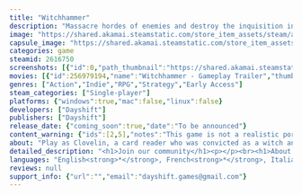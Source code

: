```yaml
---
title: "Witchhammer"
description: "Massacre hordes of enemies and destroy the inquisition in our brutal real-time deckbuilding roguelike. Your future lies in the cards, witch!"
image: "https://shared.akamai.steamstatic.com/store_item_assets/steam/apps/2616750/header.jpg?t=1732742377"
capsule_image: "https://shared.akamai.steamstatic.com/store_item_assets/steam/apps/2616750/capsule_231x87.jpg?t=1732742377"
categories: game
steamid: 2616750
screenshots: [{"id":0,"path_thumbnail":"https://shared.akamai.steamstatic.com/store_item_assets/steam/apps/2616750/ss_43d6dea8148b32e26d3df0b8e3c197d8fa7aec23.600x338.jpg?t=1732742377","path_full":"https://shared.akamai.steamstatic.com/store_item_assets/steam/apps/2616750/ss_43d6dea8148b32e26d3df0b8e3c197d8fa7aec23.1920x1080.jpg?t=1732742377"},{"id":1,"path_thumbnail":"https://shared.akamai.steamstatic.com/store_item_assets/steam/apps/2616750/ss_5ce894323f0835c50b016b8e8c65a05f42b8163f.600x338.jpg?t=1732742377","path_full":"https://shared.akamai.steamstatic.com/store_item_assets/steam/apps/2616750/ss_5ce894323f0835c50b016b8e8c65a05f42b8163f.1920x1080.jpg?t=1732742377"},{"id":2,"path_thumbnail":"https://shared.akamai.steamstatic.com/store_item_assets/steam/apps/2616750/ss_ccd80912aba8cd52300740d8c0497aaa7f793be0.600x338.jpg?t=1732742377","path_full":"https://shared.akamai.steamstatic.com/store_item_assets/steam/apps/2616750/ss_ccd80912aba8cd52300740d8c0497aaa7f793be0.1920x1080.jpg?t=1732742377"},{"id":3,"path_thumbnail":"https://shared.akamai.steamstatic.com/store_item_assets/steam/apps/2616750/ss_237894daf4fcb816c55bac3bce97ecdddba8304a.600x338.jpg?t=1732742377","path_full":"https://shared.akamai.steamstatic.com/store_item_assets/steam/apps/2616750/ss_237894daf4fcb816c55bac3bce97ecdddba8304a.1920x1080.jpg?t=1732742377"},{"id":4,"path_thumbnail":"https://shared.akamai.steamstatic.com/store_item_assets/steam/apps/2616750/ss_c8c2ec4b531059a9203de66226c032a6c16b4f91.600x338.jpg?t=1732742377","path_full":"https://shared.akamai.steamstatic.com/store_item_assets/steam/apps/2616750/ss_c8c2ec4b531059a9203de66226c032a6c16b4f91.1920x1080.jpg?t=1732742377"}]
movies: [{"id":256979194,"name":"Witchhammer - Gameplay Trailer","thumbnail":"https://shared.akamai.steamstatic.com/store_item_assets/steam/apps/256979194/e7b812d443869854969d234644e520badcca32bd/movie_600x337.jpg?t=1732742370","webm":{"480":"http://video.akamai.steamstatic.com/store_trailers/256979194/movie480_vp9.webm?t=1732742370","max":"http://video.akamai.steamstatic.com/store_trailers/256979194/movie_max_vp9.webm?t=1732742370"},"mp4":{"480":"http://video.akamai.steamstatic.com/store_trailers/256979194/movie480.mp4?t=1732742370","max":"http://video.akamai.steamstatic.com/store_trailers/256979194/movie_max.mp4?t=1732742370"},"highlight":true}]
genres: ["Action","Indie","RPG","Strategy","Early Access"]
steam_categories: ["Single-player"]
platforms: {"windows":true,"mac":false,"linux":false}
developers: ["Dayshift"]
publishers: ["Dayshift"]
release_date: {"coming_soon":true,"date":"To be announced"}
content_warning: {"ids":[2,5],"notes":"This game is not a realistic portrait of the violence done during the inquisition but contains comical amounts of blood."}
about: "Play as Clovelin, a card reader who was convicted as a witch and made a deal with the devil to avenge her own death. With the powers of her magical tarot deck, you will battle the Inquisition and try to destroy their most powerful weapon: the Witchhammer.<br><br><br>To master our real time deckbuilding roguelike you will not only learn how to avoid your enemies attacks but also how to play your cards most efficiently.<br><br><img class=\"bb_img\" src=\"https://shared.akamai.steamstatic.com/store_item_assets/steam/apps/2616750/extras/Witchhammer_gif1.1.gif?t=1732742377\" /><br><br>After every wave of enemies you will improve your deck, making it more powerful and adapting it to your own playstyle.<br><br><img class=\"bb_img\" src=\"https://shared.akamai.steamstatic.com/store_item_assets/steam/apps/2616750/extras/Witchhammer_gif3.1.gif?t=1732742377\" /><br><br>Try to find the best possible combination of spells to massacre your enemies.<br><br><img class=\"bb_img\" src=\"https://shared.akamai.steamstatic.com/store_item_assets/steam/apps/2616750/extras/Witchhammer_gif2.1.gif?t=1732742377\" />"
detailed_description: "<h1>Join our community</h1><p></p><br><h1>About the Game</h1>Play as Clovelin, a card reader who was convicted as a witch and made a deal with the devil to avenge her own death. With the powers of her magical tarot deck, you will battle the Inquisition and try to destroy their most powerful weapon: the Witchhammer.<br><br><br>To master our real time deckbuilding roguelike you will not only learn how to avoid your enemies attacks but also how to play your cards most efficiently.<br><br><img class=\"bb_img\" src=\"https://shared.akamai.steamstatic.com/store_item_assets/steam/apps/2616750/extras/Witchhammer_gif1.1.gif?t=1732742377\" /><br><br>After every wave of enemies you will improve your deck, making it more powerful and adapting it to your own playstyle.<br><br><img class=\"bb_img\" src=\"https://shared.akamai.steamstatic.com/store_item_assets/steam/apps/2616750/extras/Witchhammer_gif3.1.gif?t=1732742377\" /><br><br>Try to find the best possible combination of spells to massacre your enemies.<br><br><img class=\"bb_img\" src=\"https://shared.akamai.steamstatic.com/store_item_assets/steam/apps/2616750/extras/Witchhammer_gif2.1.gif?t=1732742377\" />"
languages: "English<strong>*</strong>, French<strong>*</strong>, Italian<strong>*</strong>, German<strong>*</strong>, Spanish - Spain<strong>*</strong>, Arabic<strong>*</strong>, Bulgarian<strong>*</strong>, Czech<strong>*</strong>, Danish<strong>*</strong>, Dutch<strong>*</strong>, Finnish<strong>*</strong>, Greek<strong>*</strong>, Hungarian<strong>*</strong>, Indonesian<strong>*</strong>, Japanese<strong>*</strong>, Korean<strong>*</strong>, Norwegian<strong>*</strong>, Polish<strong>*</strong>, Portuguese - Brazil<strong>*</strong>, Portuguese - Portugal<strong>*</strong>, Romanian<strong>*</strong>, Russian<strong>*</strong>, Simplified Chinese<strong>*</strong>, Spanish - Latin America<strong>*</strong>, Swedish<strong>*</strong>, Thai<strong>*</strong>, Traditional Chinese<strong>*</strong>, Turkish<strong>*</strong>, Ukrainian<strong>*</strong>, Vietnamese<strong>*</strong>, Afrikaans<strong>*</strong>, Albanian<strong>*</strong>, Amharic<strong>*</strong>, Armenian<strong>*</strong>, Assamese<strong>*</strong>, Azerbaijani<strong>*</strong>, Bangla<strong>*</strong>, Basque<strong>*</strong>, Belarusian<strong>*</strong>, Bosnian<strong>*</strong>, Catalan<strong>*</strong>, Cherokee<strong>*</strong>, Croatian<strong>*</strong>, Dari<strong>*</strong>, Estonian<strong>*</strong>, Filipino<strong>*</strong>, Galician<strong>*</strong>, Georgian<strong>*</strong>, Gujarati<strong>*</strong>, Hausa<strong>*</strong>, Hebrew<strong>*</strong>, Hindi<strong>*</strong>, Icelandic<strong>*</strong>, Igbo<strong>*</strong>, Irish<strong>*</strong>, K'iche'<strong>*</strong>, Kannada<strong>*</strong>, Kazakh<strong>*</strong>, Khmer<strong>*</strong>, Kinyarwanda<strong>*</strong>, Konkani<strong>*</strong>, Kyrgyz<strong>*</strong>, Latvian<strong>*</strong>, Lithuanian<strong>*</strong>, Luxembourgish<strong>*</strong>, Macedonian<strong>*</strong>, Malay<strong>*</strong>, Malayalam<strong>*</strong>, Maltese<strong>*</strong>, Maori<strong>*</strong>, Marathi<strong>*</strong>, Mongolian<strong>*</strong>, Nepali<strong>*</strong>, Odia<strong>*</strong>, Persian<strong>*</strong>, Punjabi (Gurmukhi)<strong>*</strong>, Punjabi (Shahmukhi)<strong>*</strong>, Quechua<strong>*</strong>, Scots<strong>*</strong>, Serbian<strong>*</strong>, Sindhi<strong>*</strong>, Sinhala<strong>*</strong>, Slovak<strong>*</strong>, Slovenian<strong>*</strong>, Sorani<strong>*</strong>, Sotho<strong>*</strong>, Swahili<strong>*</strong>, Tajik<strong>*</strong>, Tamil<strong>*</strong>, Tatar<strong>*</strong>, Telugu<strong>*</strong>, Tigrinya<strong>*</strong>, Tswana<strong>*</strong>, Turkmen<strong>*</strong>, Urdu<strong>*</strong>, Uyghur<strong>*</strong>, Uzbek<strong>*</strong>, Valencian<strong>*</strong>, Welsh<strong>*</strong>, Wolof<strong>*</strong>, Xhosa<strong>*</strong>, Yoruba<strong>*</strong>, Zulu<strong>*</strong><br><strong>*</strong>languages with full audio support"
reviews: null
support_info: {"url":"","email":"dayshift.games@gmail.com"}
---
```


